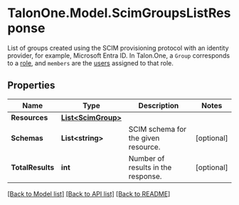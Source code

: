 # TalonOne.Model.ScimGroupsListResponse
List of groups created using the SCIM provisioning protocol with an identity provider, for example, Microsoft Entra ID. In Talon.One, a `Group` corresponds to a [role](https://docs.talon.one/docs/product/account/account-settings/managing-roles), and `members` are the [users](https://docs.talon.one/docs/product/account/account-settings/managing-users) assigned to that role.
## Properties

Name | Type | Description | Notes
------------ | ------------- | ------------- | -------------
**Resources** | [**List&lt;ScimGroup&gt;**](ScimGroup.md) |  | 
**Schemas** | **List&lt;string&gt;** | SCIM schema for the given resource. | [optional] 
**TotalResults** | **int** | Number of results in the response. | [optional] 

[[Back to Model list]](../README.md#documentation-for-models) [[Back to API list]](../README.md#documentation-for-api-endpoints) [[Back to README]](../README.md)

